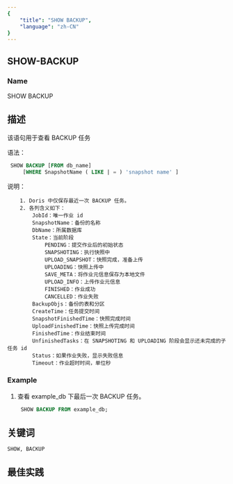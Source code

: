 ```yaml
---
{
    "title": "SHOW BACKUP",
    "language": "zh-CN"
}
---
```


<!--
Licensed to the Apache Software Foundation (ASF) under one
or more contributor license agreements.  See the NOTICE file
distributed with this work for additional information
regarding copyright ownership.  The ASF licenses this file
to you under the Apache License, Version 2.0 (the
"License"); you may not use this file except in compliance
with the License.  You may obtain a copy of the License at

  http://www.apache.org/licenses/LICENSE-2.0

Unless required by applicable law or agreed to in writing,
software distributed under the License is distributed on an
"AS IS" BASIS, WITHOUT WARRANTIES OR CONDITIONS OF ANY
KIND, either express or implied.  See the License for the
specific language governing permissions and limitations
under the License.
-->

## SHOW-BACKUP

### Name

SHOW BACKUP

## 描述

该语句用于查看 BACKUP 任务

语法：

```sql
 SHOW BACKUP [FROM db_name]
     [WHERE SnapshotName ( LIKE | = ) 'snapshot name' ]
```

说明：

        1. Doris 中仅保存最近一次 BACKUP 任务。
        2. 各列含义如下：
            JobId：唯一作业 id
            SnapshotName：备份的名称
            DbName：所属数据库
            State：当前阶段
                PENDING：提交作业后的初始状态
                SNAPSHOTING：执行快照中
                UPLOAD_SNAPSHOT：快照完成，准备上传
                UPLOADING：快照上传中
                SAVE_META：将作业元信息保存为本地文件
                UPLOAD_INFO：上传作业元信息
                FINISHED：作业成功
                CANCELLED：作业失败
            BackupObjs：备份的表和分区
            CreateTime：任务提交时间
            SnapshotFinishedTime：快照完成时间
            UploadFinishedTime：快照上传完成时间
            FinishedTime：作业结束时间
            UnfinishedTasks：在 SNAPSHOTING 和 UPLOADING 阶段会显示还未完成的子任务 id
            Status：如果作业失败，显示失败信息
            Timeout：作业超时时间，单位秒


### Example

1. 查看 example_db 下最后一次 BACKUP 任务。
   
    ```sql
     SHOW BACKUP FROM example_db;
    ```

## 关键词

    SHOW, BACKUP

## 最佳实践

